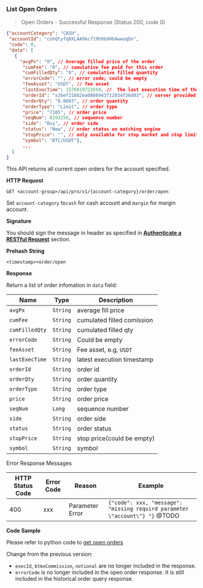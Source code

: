 ### 
### List Open Orders

> Open Orders - Successful Response (Status 200, code 0)

```json
{"accountCategory": "CASH",
 "accountId": "cshQtyfq8XLAA9kcf19h8bXHbAwwoqDo",
 "code": 0,
 "data": [
   {
     "avgPx": "0", // Average filled price of the order   
      "cumFee": "0", // cumulative fee paid for this order
      "cumFilledQty": "0", // cumulative filled quantity
      "errorCode": "", // error code; could be empty
      "feeAsset": "USDT", // fee asset
      "lastExecTime": 1576019723550, //  The last execution time of the order
      "orderId": "s16ef21882ea0866943712034f36d83", // server provided orderId
      "orderQty": "0.0083", // order quantity
      "orderType": "Limit", // order type
      "price": "7105", // order price
      "seqNum": 8193258, // sequence number
      "side": "Buy", // order side
      "status": "New", // order status on matching engine
      "stopPrice": "", // only available for stop market and stop limit orders; otherwise empty 
      "symbol": "BTC/USDT"},
      ...
  ]
}
```

This API returns all current open orders for the account specified. 

**HTTP Request**

`GET <account-group>/api/pro/v1/{account-category}/order/open`

Set `account-category` to`cash` for cash account and `margin` for margin account. 

**Signature**

You should sign the message in header as specified in [**Authenticate a RESTful Request**](#sign-request) section.

**Prehash String**

`<timestamp>+order/open`

**Response**

Return a list of order infomation in `data` field:

Name           | Type     | Description
---------------|----------|-------------- 
`avgPx`        | `String` | average fill price
`cumFee`       | `String` | cumulated filled comission
`cumFilledQty` | `String` | cumulated filled qty
`errorCode`    | `String` | Could be empty
`feeAsset`     | `String` | Fee asset, e.g, `USDT`
`lastExecTime` | `String` | latest execution timestamp
`orderId`      | `String` | order id
`orderQty`     | `String` | order quantity
`orderType`    | `String` | order type
`price`        | `String` | order price
`seqNum`       | `Long`   | sequence number
`side`         | `String` | order side
`status`       | `String` | order status
`stopPrice`    | `String` | stop price(could be empty)
`symbol`       | `String` | symbol


Error Response Messages

HTTP Status Code | Error Code | Reason           | Example
---------------- | ---------- | ---------------- | ----------------------------------------------------------------------
400              | xxx        | Parameter Error  | `{"code": xxx, "message": "missing requird parameter \"account\"} "}`  @TODO


**Code Sample**

Please refer to python code to [get open orders](https://github.com/bitmax-exchange/bitmax-pro-api-demo/blob/master/python/query_order.py)

Change from the previous version:

* `execId`, `btmxCommission`, `notional` are no longer included in the response. 
* `errorCode` is no longer included in the open order response. It is still included in the historical order query response.

